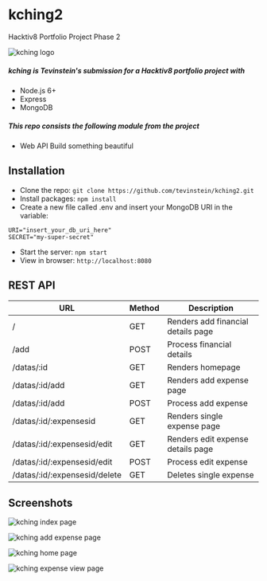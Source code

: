 # kching2
Hacktiv8 Portfolio Project Phase 2

![kching logo](http://i.imgur.com/0HV73sZ.png "kching logo")

##### kching is Tevinstein's submission for a Hacktiv8 portfolio project with
- Node.js 6+
- Express
- MongoDB

##### This repo consists the following module from the project
- Web API Build something beautiful

## Installation
- Clone the repo: `git clone https://github.com/tevinstein/kching2.git`
- Install packages: `npm install`
- Create a new file called .env and insert your MongoDB URI in the variable:
```
URI="insert_your_db_uri_here"
SECRET="my-super-secret"
```
- Start the server: `npm start`
- View in browser: `http://localhost:8080`

## REST API
| URL                           | Method | Description                        |
|-------------------------------|--------|------------------------------------|
| /                             | GET    | Renders add financial details page |
| /add                          | POST   | Process financial details          |
| /datas/:id                    | GET    | Renders homepage                   |
| /datas/:id/add                | GET    | Renders add expense page           |
| /datas/:id/add                | POST   | Process add expense                |
| /datas/:id/:expensesid        | GET    | Renders single expense page        |
| /datas/:id/:expensesid/edit   | GET    | Renders edit expense details page  |
| /datas/:id/:expensesid/edit   | POST   | Process edit expense               |
| /datas/:id/:expensesid/delete | GET    | Deletes single expense             |

## Screenshots

![kching index page](http://i.imgur.com/lzejKfE.png "kching index page")

![kching add expense page](http://i.imgur.com/kKWPHdp.png "kching add expense page")

![kching home page](http://i.imgur.com/PWWZkn8.png "kching home page")

![kching expense view page](http://i.imgur.com/NtFKrbD.png "kching expense view page")